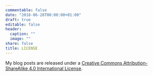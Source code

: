 ```yaml
---
commentable: false
date: "2018-06-28T00:00:00+01:00"
draft: true
editable: false
header:
  caption: ""
  image: ""
share: false
title: LICENSE
---
```


My blog posts are released under a [Creative Commons Attribution-ShareAlike 4.0 International License](https://creativecommons.org/licenses/by-sa/4.0/).
